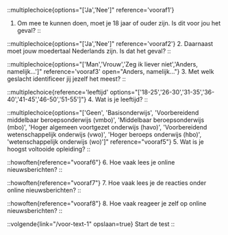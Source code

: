 ::multiplechoice{options="['Ja','Nee']" reference='vooraf1'}
1. Om mee te kunnen doen, moet je 18 jaar of ouder zijn. Is dit voor jou het geval?
::

::multiplechoice{options="['Ja','Nee']" reference='vooraf2'}
2. Daarnaast moet jouw moedertaal Nederlands zijn. Is dat het geval?
::

::multiplechoice{options="['Man','Vrouw','Zeg ik liever niet','Anders, namelijk...']" reference='vooraf3' open="Anders, namelijk..."}
3. Met welk geslacht identificeer jij jezelf het meest?
::

::multiplechoice{reference='leeftijd' options="['18-25','26-30','31-35','36-40','41-45','46-50','51-55']"}
4. Wat is je leeftijd?
::

::multiplechoice{options="['Geen', 'Basisonderwijs', 'Voorbereidend middelbaar beroepsonderwijs (vmbo)', 'Middelbaar beroepsonderwijs (mbo)', 'Hoger algemeen voortgezet onderwijs (havo)', 'Voorbereidend wetenschappelijk onderwijs (vwo)', 'Hoger beroeps onderwijs (hbo)', 'wetenschappelijk onderwijs (wo)']" reference="vooraf5"}
5. Wat is je hoogst voltooide opleiding?
::

::howoften{reference="vooraf6"}
6. Hoe vaak lees je online nieuwsberichten?
::


::howoften{reference="vooraf7"}
7. Hoe vaak lees je de reacties onder online nieuwsberichten?
::

::howoften{reference="vooraf8"}
8. Hoe vaak reageer je zelf op online nieuwsberichten?
::

::volgende{link="/voor-text-1" opslaan=true}
Start de test
::